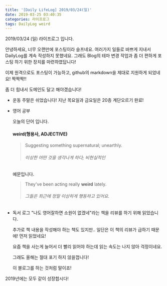 ```yaml
---
title: '[Daily LifeLog] 2019/03/24(일)'
date: 2019-03-25 03:40:35
categories: 라이프로그
tags: DailyLog weird
---
```


2019/03/24 (일) 라이프로그 입니다.

안녕하세요, 너무 오랜만에 포스팅이라 슬프네요.
여러가지 일들로 바쁘게 지내서 DailyLog를 계속 작성하지 못했네요.
그래도 Blog의 테마 변경 작업과 좀 더 편하게 포스팅 하기 위한 장치를 마련하였답니다!

이제 원격으로도 포스팅이 가능하고, github의 markdown을 제대로 지원하게 되었네요! 짝짝짝!!

좀 더 힘내서 도메인도 달고 해야겠습니다!

- 운동
  주말은 쉬었습니다!
  지난 목요일과 금요일은 20층 계단오르기 완료!

- 영어 공부

  오늘의 단어 입니다.
  
  #### weird(형용사, ADJECTIVE)
  > Suggesting something supernatural; unearthly.
  > ###### 이상한 어떤 것을 생각나게 하다; 비현실적인
  
  예문입니다.
  > They've been acting really <b>weird</b> lately. 
  > ###### 그들은 최근에 정말 이상하게 행동하고 있어요.
  
- 독서 로그
  "나도 영어잘하면 소원이 없겠네"라는 책을 리뷰를 하기 위해 읽었습니다.
  
  추가로 책 내용을 작성해야 하는 책도 있지만.. 일단은 이 책의 리뷰가 급하기 때문에!
  먼저 읽었네요!
  
  요즘 책을 사는게 늘어서 더 빨리 읽어야 하는데 읽는 속도는 나지 않아 걱정이네요.
  
  그래도 올해는 절대 포기 하지 않을껍니다!
  
  이 블로그를 하는 것처럼 말이죠!
  
2019년에는 모두 같이 성장합시다!
